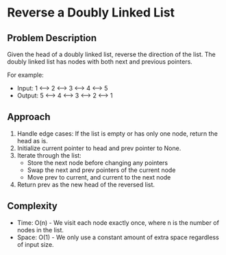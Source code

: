 # Reverse a Doubly Linked List

## Problem Description
Given the head of a doubly linked list, reverse the direction of the list. The doubly linked list has nodes with both next and previous pointers.

For example:
- Input: 1 ⟷ 2 ⟷ 3 ⟷ 4 ⟷ 5
- Output: 5 ⟷ 4 ⟷ 3 ⟷ 2 ⟷ 1

## Approach
1. Handle edge cases: If the list is empty or has only one node, return the head as is.
2. Initialize current pointer to head and prev pointer to None.
3. Iterate through the list:
   - Store the next node before changing any pointers
   - Swap the next and prev pointers of the current node
   - Move prev to current, and current to the next node
4. Return prev as the new head of the reversed list.

## Complexity
- Time: O(n) - We visit each node exactly once, where n is the number of nodes in the list.
- Space: O(1) - We only use a constant amount of extra space regardless of input size.